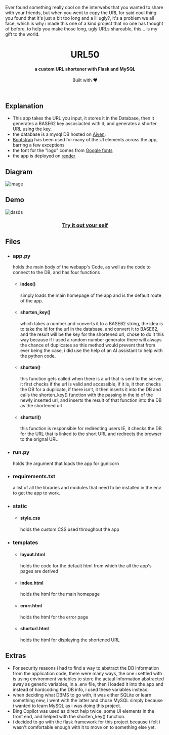 <p>Ever found something really cool on the interwebs that you wanted to share with your friends, but when you went to copy the URL for said cool thing you found that it's just a bit too long and a lil ugly?, it's a problem
we all face, which is why i made this one of a kind project that no one has thought of before, to help you make those long, ugly URLs shareable, this... is my gift to the world.</p>
<h1 align="center">
 URL50
</h1>
<h4 align="center">a custom URL shortener with Flask and MySQL</h4>
<p align="center">
 Built with ❤︎ 
</p>
</br>

## Explanation
- This app takes the URL you input, it stores it in the Database, then it generates a BASE62 key assosiacted with it, and generates a shorter URL using the key.
- the database is a mysql DB hosted on [Aiven](https://aiven.io/).
- [Bootstrap](https://getbootstrap.com/) has been used for many of the UI elements across the app, barring a few exceptions 
- the font for the "logo" comes from [Google fonts](https://fonts.google.com/)
- the app is deployed on [render](https://render.com/)
  
## Diagram
![image](https://github.com/SufficientDaikon/URL-shortner/assets/65625347/5a4d9295-ee4c-4261-9697-779841353046)


## Demo
![dssds](https://github.com/SufficientDaikon/URL-shortner/assets/65625347/af8b814f-8f66-4827-96bb-dc55d49b1c50)

<h3 align="center"> <a href="https://url-50.onrender.com/">Try it out your self</a> </h3>

## Files
- ### app.py
  holds the main body of the webapp's Code, as well as the code to connect to the DB, and has four functions
  - #### index()
	simply loads the main homepage of the app and is the default route of the app.
  - #### shorten_key()
	which takes a number and converts it to a BASE62 string, the idea is to take the id for the url in the database, and convert it to BASE62, and the result will be the key for the shortened url, chose to do it this way because 	if i used a random number generator there will always the chance of duplicates so this method would prevent that from ever being the case, i did use the help of an AI assistant to help with the python code.
  - #### shorten()
	this function gets called when there is a url that is sent to the server, it first checks if the url is valid and accessible, if it is, it then checks the DB for a duplicate, if there isn't, it then inserts it into the DB and calls the shorten_key() function with the passing in the id of the newly inserted url, and inserts the result of that function into the DB as the shortened url
  - #### shorturl()
	this function is responsible for redirecting users IE, it checks the DB for the URL that is linked to the short URL and redirects the browser to the orignal URL
- ### run.py
  holds the argument that loads the app for gunicorn
- ### requirements.txt
  a list of all the libraries and modules that need to be installed in the env to get the app to work.
- ### static
  - #### style.css
	holds the custom CSS used throughout the app
- ### templates
  - #### layout.html
	holds the code for the default html from which the all the app's pages are derived
  - #### index.html
	holds the html for the main homepage
  - #### erorr.html
	holds the html for the error page
  - #### shorturl.html
	holds the html for displaying the shortened URL

## Extras
  - For security reasons i had to find a way to abstract the DB information from the application code, there were many ways, the one i settled with is using environment variables to store the actaul information abstracted away as  generic variables, in a .env file, then i loaded it into the app and instead of hardcoding the DB info, i used these variables instead.
   - when deciding what DBMS to go with, it was either SQLite or learn something new, i went with the latter and chose MySQL simply because i wanted to learn MySQL as i was doing this project.
   - Bing Copilot was used as direct help twice, some UI elements in the front end, and helped with the shorten_key() function.
   - i decided to go with the flask framework for this project because i felt i wasn't comfortable enough with it to move on to something else yet.
     
   

